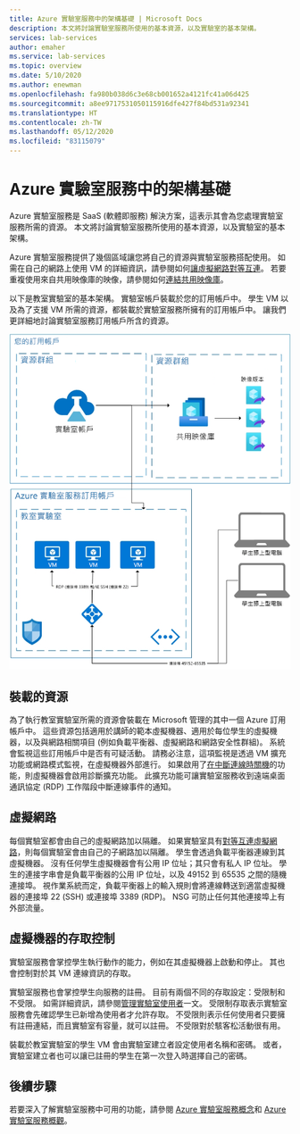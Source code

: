 ```yaml
---
title: Azure 實驗室服務中的架構基礎 | Microsoft Docs
description: 本文將討論實驗室服務所使用的基本資源，以及實驗室的基本架構。
services: lab-services
author: emaher
ms.service: lab-services
ms.topic: overview
ms.date: 5/10/2020
ms.author: enewman
ms.openlocfilehash: fa980b038d6c3e68cb001652a4121fc41a06d425
ms.sourcegitcommit: a8ee9717531050115916dfe427f84bd531a92341
ms.translationtype: HT
ms.contentlocale: zh-TW
ms.lasthandoff: 05/12/2020
ms.locfileid: "83115079"
---
```

# <a name="architecture-fundamentals-in-azure-lab-services"></a>Azure 實驗室服務中的架構基礎

Azure 實驗室服務是 SaaS (軟體即服務) 解決方案，這表示其會為您處理實驗室服務所需的資源。 本文將討論實驗室服務所使用的基本資源，以及實驗室的基本架構。  

Azure 實驗室服務提供了幾個區域讓您將自己的資源與實驗室服務搭配使用。  如需在自己的網路上使用 VM 的詳細資訊，請參閱如何[讓虛擬網路對等互連](how-to-connect-peer-virtual-network.md)。  若要重複使用來自共用映像庫的映像，請參閱如何[連結共用映像庫](how-to-attach-detach-shared-image-gallery.md)。

以下是教室實驗室的基本架構。  實驗室帳戶裝載於您的訂用帳戶中。 學生 VM 以及為了支援 VM 所需的資源，都裝載於實驗室服務所擁有的訂用帳戶中。 讓我們更詳細地討論實驗室服務訂用帳戶所含的資源。

![教室實驗室的基本架構](../media/classroom-labs-fundamentals/labservices-basic-architecture.png)

## <a name="hosted-resources"></a>裝載的資源

為了執行教室實驗室所需的資源會裝載在 Microsoft 管理的其中一個 Azure 訂用帳戶中。  這些資源包括適用於講師的範本虛擬機器、適用於每位學生的虛擬機器，以及與網路相關項目 (例如負載平衡器、虛擬網路和網路安全性群組)。  系統會監視這些訂用帳戶中是否有可疑活動。  請務必注意，這項監視是透過 VM 擴充功能或網路模式監視，在虛擬機器外部進行。  如果啟用了[在中斷連線時關機](how-to-enable-shutdown-disconnect.md)的功能，則虛擬機器會啟用診斷擴充功能。 此擴充功能可讓實驗室服務收到遠端桌面通訊協定 (RDP) 工作階段中斷連線事件的通知。

## <a name="virtual-network"></a>虛擬網路

每個實驗室都會由自己的虛擬網路加以隔離。  如果實驗室具有[對等互連虛擬網路](how-to-connect-peer-virtual-network.md)，則每個實驗室會由自己的子網路加以隔離。  學生會透過負載平衡器連線到其虛擬機器。  沒有任何學生虛擬機器會有公用 IP 位址；其只會有私人 IP 位址。  學生的連接字串會是負載平衡器的公用 IP 位址，以及 49152 到 65535 之間的隨機連接埠。  視作業系統而定，負載平衡器上的輸入規則會將連線轉送到適當虛擬機器的連接埠 22 (SSH) 或連接埠 3389 (RDP)。 NSG 可防止任何其他連接埠上有外部流量。

## <a name="access-control-to-the-virtual-machines"></a>虛擬機器的存取控制

實驗室服務會掌控學生執行動作的能力，例如在其虛擬機器上啟動和停止。  其也會控制對於其 VM 連線資訊的存取。

實驗室服務也會掌控學生向服務的註冊。 目前有兩個不同的存取設定：受限制和不受限。 如需詳細資訊，請參閱[管理實驗室使用者](how-to-configure-student-usage.md#send-invitations-to-users)一文。 受限制存取表示實驗室服務會先確認學生已新增為使用者才允許存取。 不受限則表示任何使用者只要擁有註冊連結，而且實驗室有容量，就可以註冊。 不受限對於駭客松活動很有用。

裝載於教室實驗室的學生 VM 會由實驗室建立者設定使用者名稱和密碼。  或者，實驗室建立者也可以讓已註冊的學生在第一次登入時選擇自己的密碼。  

## <a name="next-steps"></a>後續步驟

若要深入了解實驗室服務中可用的功能，請參閱 [Azure 實驗室服務概念](classroom-labs-concepts.md)和 [Azure 實驗室服務概觀](classroom-labs-overview.md)。
